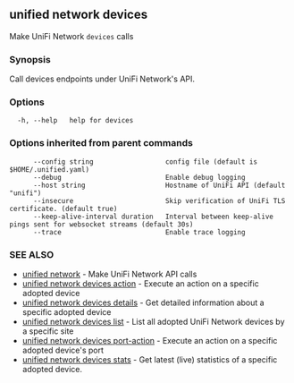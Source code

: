 ## unified network devices

Make UniFi Network `devices` calls

### Synopsis

Call devices endpoints under UniFi Network's API.

### Options

```
  -h, --help   help for devices
```

### Options inherited from parent commands

```
      --config string                  config file (default is $HOME/.unified.yaml)
      --debug                          Enable debug logging
      --host string                    Hostname of UniFi API (default "unifi")
      --insecure                       Skip verification of UniFi TLS certificate. (default true)
      --keep-alive-interval duration   Interval between keep-alive pings sent for websocket streams (default 30s)
      --trace                          Enable trace logging
```

### SEE ALSO

* [unified network](unified_network.md)	 - Make UniFi Network API calls
* [unified network devices action](unified_network_devices_action.md)	 - Execute an action on a specific adopted device
* [unified network devices details](unified_network_devices_details.md)	 - Get detailed information about a specific adopted device
* [unified network devices list](unified_network_devices_list.md)	 - List all adopted UniFi Network devices by a specific site
* [unified network devices port-action](unified_network_devices_port-action.md)	 - Execute an action on a specific adopted device's port
* [unified network devices stats](unified_network_devices_stats.md)	 - Get latest (live) statistics of a specific adopted device.

